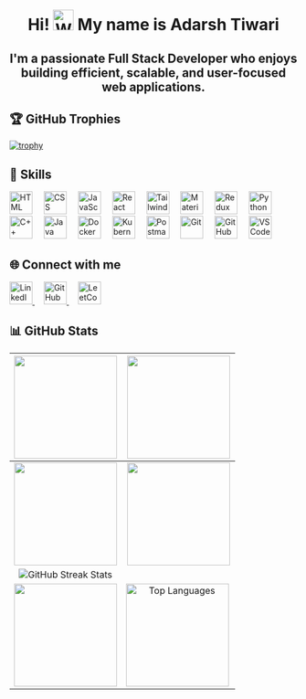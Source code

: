 <h1 align="center"> Hi! <img src="https://user-images.githubusercontent.com/18350557/176309783-0785949b-9127-417c-8b55-ab5a4333674e.gif" width="36" height="36" alt="Waving Hand Emoji"> My name is Adarsh Tiwari</h1>

<h2 align="center"> I'm a passionate <b>Full Stack Developer</b> who enjoys building efficient, scalable, and user-focused web applications. 
 </h2>

## 🏆 GitHub Trophies 

[![trophy](https://github-profile-trophy.vercel.app/?username=AdarshTiwari3&theme=onedark)](https://github.com/ryo-ma/github-profile-trophy)

## 🦾 Skills
<div align="left">
  <img src="https://skillicons.dev/icons?i=html" height="40" alt="HTML" title="HTML" />
  <img width="12" />
  <img src="https://skillicons.dev/icons?i=css" height="40" alt="CSS" title="CSS" />
  <img width="12" />
  <img src="https://skillicons.dev/icons?i=js" height="40" alt="JavaScript" title="JavaScript" />
  <img width="12" />
  <img src="https://skillicons.dev/icons?i=react" height="40" alt="React" title="React" />
  <img width="12" />
  <img src="https://skillicons.dev/icons?i=tailwind" height="40" alt="Tailwind CSS" title="Tailwind CSS" />
  <img width="12" />
  <img src="https://skillicons.dev/icons?i=materialui" height="40" alt="Material UI" title="Material UI" />
  <img width="12" />
  <img src="https://skillicons.dev/icons?i=redux" height="40" alt="Redux" title="Redux" />
  <img width="12" />
  <img src="https://skillicons.dev/icons?i=python" height="40" alt="Python" title="Python" />
  <img width="12" />
  <img src="https://skillicons.dev/icons?i=cpp" height="40" alt="C++" title="C++" />
  <img width="12" />
  <img src="https://skillicons.dev/icons?i=java" height="40" alt="Java" title="Java" />
  <img width="12" />
  <img src="https://skillicons.dev/icons?i=docker" height="40" alt="Docker" title="Docker" />
  <img width="12" />
  <img src="https://skillicons.dev/icons?i=kubernetes" height="40" alt="Kubernetes" title="Kubernetes" />
  <img width="12" />
  <img src="https://skillicons.dev/icons?i=postman" height="40" alt="Postman" title="Postman" />
  <img width="12" />
  <img src="https://skillicons.dev/icons?i=git" height="40" alt="Git" title="Git" />
  <img width="12" />
  <img src="https://skillicons.dev/icons?i=github" height="40" alt="GitHub" title="GitHub" />
  <img width="12" />
  <img src="https://skillicons.dev/icons?i=vscode" height="40" alt="VS Code" title="VS Code" />
</div>


## 🌐 Connect with me
<div align="left">
  <a href="https://www.linkedin.com/in/adarsh-tiwari-b29209160/" target="_blank">
    <img src="https://skillicons.dev/icons?i=linkedin" height="40" alt="LinkedIn" title="LinkedIn" />
  </a>
  <img width="12" />
  
  <a href="https://github.com/AdarshTiwari3" target="_blank">
    <img src="https://skillicons.dev/icons?i=github" height="40" alt="GitHub" title="GitHub Profile" />
  </a>
  <img width="12" />
  
  <a href="https://leetcode.com/u/iAdarsh03/" target="_blank">
    <img src="https://upload.wikimedia.org/wikipedia/commons/1/19/LeetCode_logo_black.png" height="40" alt="LeetCode" title="LeetCode Profile" />
  </a>
</div>

## 📊 GitHub Stats

| <img align="center" src="http://github-profile-summary-cards.vercel.app/api/cards/stats?username=AdarshTiwari3&theme=tokyonight" height="180em" /> | <img align="center" src="http://github-profile-summary-cards.vercel.app/api/cards/most-commit-language?username=AdarshTiwari3&theme=tokyonight" height="180em" /> |
|:---:|:---:|
| <img align="center" src="http://github-profile-summary-cards.vercel.app/api/cards/repos-per-language?username=AdarshTiwari3&theme=tokyonight" height="180em" /> | <img align="center" src="http://github-profile-summary-cards.vercel.app/api/cards/productive-time?username=AdarshTiwari3&theme=tokyonight" height="180em" /> |
| ![GitHub Streak Stats](https://github-readme-streak-stats.herokuapp.com/?user=AdarshTiwari3&theme=tokyonight&hide_border=false)  |
| <img align="center" src="http://github-profile-summary-cards.vercel.app/api/cards/profile-details?username=AdarshTiwari3&theme=tokyonight" height="180em" /> | <img align="left" height="180em" src="https://github-readme-stats.vercel.app/api/top-langs/?username=AdarshTiwari3&layout=compact&theme=tokyonight" alt="Top Languages" /> |

 

